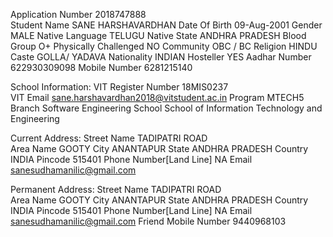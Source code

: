 Application Number	    2018747888	
Student Name	        SANE HARSHAVARDHAN
Date Of Birth	        09-Aug-2001
Gender	                MALE
Native Language	        TELUGU
Native State	        ANDHRA PRADESH
Blood Group	            O+
Physically Challenged	NO
Community	            OBC / BC
Religion	            HINDU
Caste	                GOLLA/ YADAVA
Nationality         	INDIAN
Hosteller	            YES
Aadhar Number	        622930309098
Mobile Number	        6281215140

School Information:
VIT Register Number	    18MIS0237	
VIT Email	            sane.harshavardhan2018@vitstudent.ac.in
Program	                MTECH5
Branch	                Software Engineering
School	                School of Information Technology and Engineering

Current Address:
Street Name	            TADIPATRI ROAD	
Area Name	            GOOTY
City	                ANANTAPUR
State	                ANDHRA PRADESH
Country	                INDIA
Pincode	                515401
Phone Number[Land Line]	NA
Email	                sanesudhamanilic@gmail.com

Permanent Address:
Street Name	            TADIPATRI ROAD	
Area Name	            GOOTY
City	                ANANTAPUR
State	                ANDHRA PRADESH
Country	                INDIA
Pincode	                515401
Phone Number[Land Line]	NA
Email	                sanesudhamanilic@gmail.com
Friend Mobile Number	9440968103